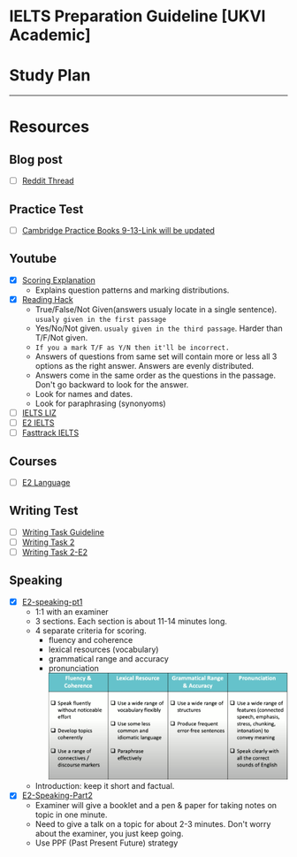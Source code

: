 # IELTS Preparation Guideline [UKVI Academic]
# Study Plan
---
# Resources
## Blog post
- [ ] [Reddit Thread](https://www.reddit.com/r/IELTS/comments/bxrtc0/sharing_my_ielts_resources_l85_r90_w70_s80/)
## Practice Test
- [ ] [Cambridge Practice Books 9-13-Link will be updated]()

## Youtube
- [x] [Scoring Explanation](https://www.youtube.com/watch?v=-1PLA10xHhM&feature=youtu.be&fbclid=IwAR1hxa-gItEK7mSSPZ9Ml3OX6sfw9U3v2aGWcRMYrl9NejdxTEKkTe2o6nw)
  - Explains question patterns and marking distributions.
- [x] [Reading Hack](https://www.youtube.com/watch?v=ELGrKUR0EH4&fbclid=IwAR0Pg89M94lIWQiFhzkGrwWHOB6B-A7Qu-MawLvjvbtT1ovtsv-i-AS2gi0)
    - True/False/Not Given(answers usualy locate in a single sentence). `usualy given in the first passage`
  - Yes/No/Not given. `usualy given in the third passage`. Harder than T/F/Not given.
  - `If you a mark T/F as Y/N then it'll be incorrect.`
  - Answers of questions from same set will contain more or less all 3 options as the right answer. Answers are evenly distributed.
  - Answers come in the same order as the questions in the passage. Don't go backward to look for the answer.
  - Look for names and dates.
  - Look for paraphrasing (synonyoms)
- [ ] [IELTS LIZ](https://www.youtube.com/c/IELTSLiz789/videos?fbclid=IwAR21zIWWsS9zncF8SrXHyefTmaFtd7s5JfQv-r0-h6mCQBe3-uvzdMz2bJQ)
- [ ] [E2 IELTS](https://www.youtube.com/channel/UCglDIsg_Z9mE2oT9hsrbzFA)
- [ ] [Fasttrack IELTS](https://www.youtube.com/c/FastrackEducation/featured)
## Courses
- [ ] [E2 Language](https://app.e2language.com/Student/Home)
## Writing Test
- [ ] [Writing Task Guideline](https://drive.google.com/drive/folders/1fpi7LzfENUQBm9K7taXkkQmkG_Vu8SGB)
- [ ] [Writing Task 2](https://www.youtube.com/watch?v=pTGa9EEuZz0&list=PLdawRnR9ilZB8cHazEY1yaGptceBnY9Ht)
- [ ] [Writing Task 2-E2](https://www.youtube.com/watch?v=TvVc9oiFDQI&list=PLdawRnR9ilZAQ9nFJp6zTlDYFqBQFVGbd&fbclid=IwAR2TRcgOhcGOe3IF8TI0K2rdblWc0QJnSG4nPOs-MzIy3gmGKwZY9h86sNc)

## Speaking
- [X] [E2-speaking-pt1](https://www.youtube.com/watch?v=OyPvI_NxZU8&feature=youtu.be&fbclid=IwAR1_DXxW-WJ0Kx4tains8yn9Q56hWfIgkt-0UkbTgMAwKXcNGnWMIFvbcwA)
  - 1:1 with an examiner
  - 3 sections. Each section is about 11-14 minutes long.
  - 4 separate criteria for scoring.
    - fluency and coherence
    - lexical resources (vocabulary)
    - grammatical range and accuracy
    - pronunciation
	![]('../../../assets/ielts_speaking_marking.png)
  - Introduction: keep it short and factual.
- [x] [E2-Speaking-Part2](https://www.youtube.com/watch?v=Iyj8Fv5U3v4&feature=youtu.be&fbclid=IwAR3JriqYZUdpN53BIcRmoITK-hdpV0ziT7XkOdUSMTJTnS7Nn4Sv26N72R8)
  - Examiner will give a booklet and a pen & paper for taking notes on topic in one minute.
  - Need to give a talk on a topic for about 2-3 minutes. Don't worry about the examiner, you just keep going.
  - Use PPF (Past Present Future) strategy